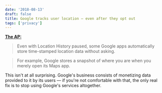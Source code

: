 ```yaml
---
date: '2018-08-13'
draft: false
title: Google tracks user location — even after they opt out
tags: ['privacy']
---
```


**[The AP:](https://apnews.com/f60bc112665b458cb6473d7ee9492932)**

> Even with Location History paused, some Google apps automatically store time-stamped location data without asking.<!-- excerpt -->

> For example, Google stores a snapshot of where you are when you merely open its Maps app.

This isn't at all surprising. Google's business consists of monetizing data provided to it by its users — if you're not comfortable with that, the only real fix is to stop using Google's services altogether.
